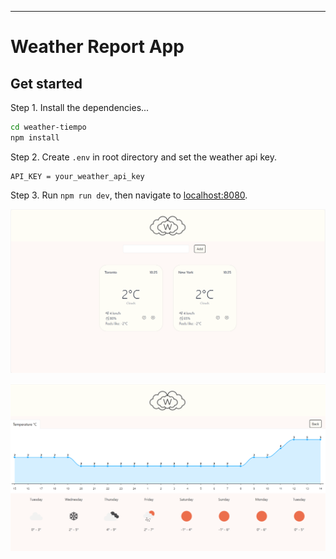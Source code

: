 ---

# Weather Report App


## Get started

Step 1. Install the dependencies...

```bash
cd weather-tiempo
npm install
```

Step 2. Create `.env` in root directory and set the weather api key.

```
API_KEY = your_weather_api_key
```

Step 3. Run `npm run dev`, then navigate to [localhost:8080](http://localhost:8080). 

![image-20240130102643659](assets/image-20240130102643659.png)

![image-20240130150633051](assets/image-20240130150633051.png)
